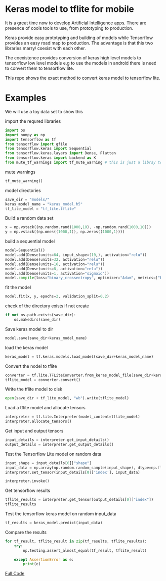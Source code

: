 # Keras model to tflite for mobile
It is a great time now to develop Artificial Intelligence
apps. There are presence of cools tools to use, from prototyping
to production.

Keras provide easy prototyping and building of models while Tensorflow
provides an easy road map to production. The advantage is that this two
libraries marry/ coexist with each other.

The coexistence provides conversion of keras high level models to tensorflow
low level models e.g to use the models in android there is need to convert them
to tensorflow lite.

This repo shows the exact method to convert keras model to tensorflow lite.

# Examples
We will use a toy data set to show this

import the requred libraries
```python
import os
import numpy as np
import tensorflow as tf
from tensorflow import gfile
from tensorflow.keras import Sequential
from tensorflow.keras.layers import Dense, Flatten
from tensorflow.keras import backend as K
from mute_tf_warnings import tf_mute_warning # this is just a libray to mute tf warnings
```
mute warnings
```python
tf_mute_warning()
```
model directories
```python
save_dir = "models/"
keras_model_name = "keras_model.h5"
tf_lite_model = "tf_lite.tflite"
```
Build a random data set
```python
x = np.vstack((np.random.rand(1000,10), -np.random.rand(1000,10)))
y = np.vstack((np.ones((1000,1)), np.zeros((1000,1))))
```
build a sequential model
```python
model=Sequential()
model.add(Dense(units=64, input_shape=(10,), activation="relu"))
model.add(Dense(units=32, activation="relu"))
model.add(Dense(units=16, activation="relu"))
model.add(Dense(units=8, activation="relu"))
model.add(Dense(units=1, activation="sigmoid"))
model.compile(loss="binary_crossentropy", optimizer="Adam", metrics=["binary_accuracy"])
```
fit the model
```python
model.fit(x, y, epochs=2, validation_split=0.2)
```
check of the directory exists if not create
```python
if not os.path.exists(save_dir):
    os.makedirs(save_dir)
```
Save keras model to dir
```python
model.save(save_dir+keras_model_name)
```
load the keras model
```python
keras_model = tf.keras.models.load_model(save_dir+keras_model_name)
```
Convert the nodel to tflite
```python
converter = tf.lite.TFLiteConverter.from_keras_model_file(save_dir+keras_model_name)
tflite_model = converter.convert()

```
Write the tflite model to disk
```python
open(save_dir + tf_lite_model, "wb").write(tflite_model)
```
Load a tflite model and allocate tensors
```python
interpreter = tf.lite.Interpreter(model_content=tflite_model)
interpreter.allocate_tensors()
```
Get input and output tensors
```python
input_details = interpreter.get_input_details()
output_details = interpreter.get_output_details()
```
Test the Tensorflow Lite model on random data
```python
input_shape = input_details[0]["shape"]
input_data = np.array(np.random.random_sample(input_shape), dtype=np.float32)
interpreter.set_tensor(input_details[0]['index'], input_data)

interpreter.invoke()
```
Get tensorflow results
```python
tflite_results = interpreter.get_tensor(output_details[0]["index"])
tflite_results
```
Test the tensorflow keras model on random input_data
```python
tf_results = keras_model.predict(input_data)
```
Compare the results
```python
for tf_result, tflite_result in zip(tf_results, tflite_results):
    try:
        np.testing.assert_almost_equal(tf_result, tflite_result)

    except AssertionError as e:
        print(e)
```

[Full Code]()
